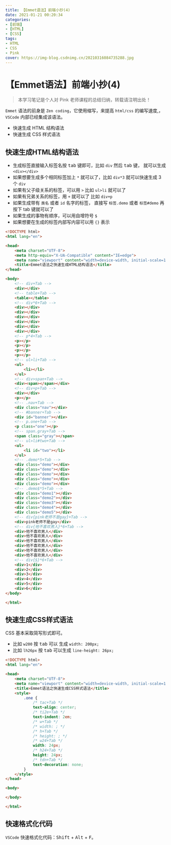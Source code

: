 ```yaml
---
title: 【Emmet语法】前端小抄(4)
date: 2021-01-21 00:20:34
categories:
- [前端]
- [HTML]
- [CSS]
tags:
- HTML
- CSS
- Pink
cover: https://img-blog.csdnimg.cn/20210316084735288.jpg
---
```


# 【Emmet语法】前端小抄(4)

> 本学习笔记是个人对 Pink 老师课程的总结归纳，转载请注明出处！

`Emmet` 语法的前身是 `Zen coding`，它使用缩写，来提高 `html/css` 的编写速度,，`VSCode` 内部已经集成该语法。

- 快速生成 HTML 结构语法
- 快速生成 CSS 样式语法

## 快速生成HTML结构语法

- 生成标签直接输入标签名按 <kbd>tab</kbd> 键即可，比如 `div` 然后 <kbd>tab</kbd> 键， 就可以生成 `<div></div>`
- 如果想要生成多个相同标签加上 `*` 就可以了，比如 `div*3` 就可以快速生成 3 个 `div`
- 如果有父子级关系的标签，可以用 `>` 比如 `ul>li` 就可以了
- 如果有兄弟关系的标签，用 `+` 就可以了 比如 `div+p`
- 如果生成带有 `类名` 或者 `id` 名字的标签， 直接写 `标签.demo` 或者 `标签#demo` 再按下 tab 键就可以了
- 如果生成的事物有顺序，可以用自增符号 `$`
- 如果想要在生成的标签内部写内容可以用 `{}` 表示

```html
<!DOCTYPE html>
<html lang="en">

<head>
    <meta charset="UTF-8">
    <meta http-equiv="X-UA-Compatible" content="IE=edge">
    <meta name="viewport" content="width=device-width, initial-scale=1.0">
    <title>Emmet语法之快速生成HTML结构语法</title>
</head>

<body>
    <!-- div+Tab -->
    <div></div>
    <!-- table+Tab -->
    <table></table>
    <!-- div*6+Tab -->
    <div></div>
    <div></div>
    <div></div>
    <div></div>
    <div></div>
    <div></div>
    <!-- p*4+Tab -->
    <p></p>
    <p></p>
    <p></p>
    <p></p>
    <!-- ul>li+Tab -->
    <ul>
        <li></li>
    </ul>
    <!-- div>span+Tab -->
    <div><span></span></div>
    <!-- div+p+Tab -->
    <div></div>
    <p></p>
    <!-- .nav+Tab -->
    <div class="nav"></div>
    <!-- #banner+Tab -->
    <div id="banner"></div>
    <!-- p.one+Tab -->
    <p class="one"></p>
    <!-- span.gray+Tab -->
    <span class="gray"></span>
    <!-- ul>li#two+Tab -->
    <ul>
        <li id="two"></li>
    </ul>
    <!-- .demo*5+Tab -->
    <div class="demo"></div>
    <div class="demo"></div>
    <div class="demo"></div>
    <div class="demo"></div>
    <div class="demo"></div>
    <!-- .demo$*5+Tab -->
    <div class="demo1"></div>
    <div class="demo2"></div>
    <div class="demo3"></div>
    <div class="demo4"></div>
    <div class="demo5"></div>
    <!-- div{pink老师不是gay}+Tab -->
    <div>pink老师不是gay</div>
    <!-- div{他不喜欢男人}*6+Tab -->
    <div>他不喜欢男人</div>
    <div>他不喜欢男人</div>
    <div>他不喜欢男人</div>
    <div>他不喜欢男人</div>
    <div>他不喜欢男人</div>
    <div>他不喜欢男人</div>
    <!-- div{$}*6+Tab -->
    <div>1</div>
    <div>2</div>
    <div>3</div>
    <div>4</div>
    <div>5</div>
    <div>6</div>
</body>

</html>
```

## 快速生成CSS样式语法

CSS 基本采取简写形式即可。

- 比如 `w200` 按 <kbd>tab</kbd> 可以 生成 `width: 200px;`
- 比如 `lh26px` 按 <kbd>tab</kbd> 可以生成 `line-height: 26px;`

```html
<!DOCTYPE html>
<html lang="en">

<head>
    <meta charset="UTF-8">
    <meta name="viewport" content="width=device-width, initial-scale=1.0">
    <title>Emmet语法之快速生成CSS样式语法</title>
    <style>
        .one {
            /* tac+Tab */
            text-align: center;
            /* ti2e+Tab */
            text-indent: 2em;
            /* w+Tab */
            /* width: ; */
            /* h+Tab */
            /* height: ; */
            /* w24+Tab */
            width: 24px;
            /* h24+Tab */
            height: 24px;
            /* tdn+Tab */
            text-decoration: none;
        }
    </style>
</head>

<body>

</body>

</html>
```

## 快速格式化代码

`VSCode` 快速格式化代码：<kbd>Shift</kbd> + <kbd>Alt</kbd> + <kbd>F</kbd>。